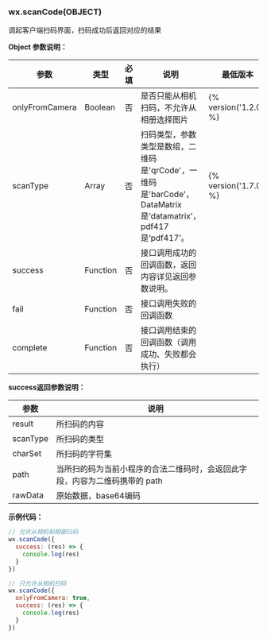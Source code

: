 ### wx.scanCode(OBJECT)

调起客户端扫码界面，扫码成功后返回对应的结果

**Object 参数说明：**

| 参数           | 类型     | 必填 | 说明                                               | 最低版本               |
|----------------|----------|------|----------------------------------------------------|------------------------|
| onlyFromCamera | Boolean  | 否   | 是否只能从相机扫码，不允许从相册选择图片           | {% version('1.2.0') %} |
| scanType       | Array    | 否   | 扫码类型，参数类型是数组，二维码是'qrCode'，一维码是'barCode'，DataMatrix是‘datamatrix’，pdf417是‘pdf417’。    | {% version('1.7.0') %} |
| success        | Function | 否   | 接口调用成功的回调函数，返回内容详见返回参数说明。 |                        |
| fail           | Function | 否   | 接口调用失败的回调函数                             |                        |
| complete       | Function | 否   | 接口调用结束的回调函数（调用成功、失败都会执行）   |                        |


**success返回参数说明：**

| 参数     | 说明                                                                        |
|----------|-----------------------------------------------------------------------------|
| result   | 所扫码的内容                                                                |
| scanType | 所扫码的类型                                                                |
| charSet  | 所扫码的字符集                                                              |
| path     | 当所扫的码为当前小程序的合法二维码时，会返回此字段，内容为二维码携带的 path |
| rawData  | 原始数据，base64编码                                                        |


**示例代码：**

```javascript
// 允许从相机和相册扫码
wx.scanCode({
  success: (res) => {
    console.log(res)
  }
})

// 只允许从相机扫码
wx.scanCode({
  onlyFromCamera: true,
  success: (res) => {
    console.log(res)
  }
})
```
